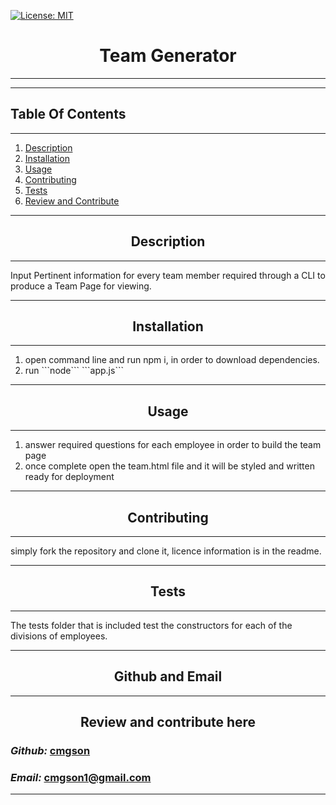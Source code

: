 [![License: MIT](https://img.shields.io/badge/License-MIT-yellow.svg)](https://opensource.org/licenses/MIT)
   


# <div align='center'> **Team Generator** </div>

--- 

--- 

## **Table Of Contents** 

---

1. [Description](#description)
2. [Installation](#installation)
3. [Usage](#usage)
4. [Contributing](#contributing)
5. [Tests](#tests)
6. [Review and Contribute](#github)
--- 


## <div align ='center'> <a name="description"></a> **Description** </div> 

--- 

Input Pertinent information for every team member required through a CLI to produce a Team Page for viewing.

--- 
 
## <div align ='center'> <a name="installation"></a> **Installation** </div>
--- 
 
<ol><li>open command line and run npm i, in order to download dependencies.</li><li>run ```node``` ```app.js```</li></ol>

--- 

## <div align ='center'> <a name="usage"></a> **Usage** </div>

--- 

<ol><li>answer required questions for each employee in order to build the team page</li><li>once complete open the team.html file and it will be styled and written ready for deployment</li></ol>

--- 

## <div align ='center'> <a name="contributing"></a> **Contributing** </div>

--- 

simply fork the repository and clone it, licence information is in the readme.

--- 

## <div align ='center'> <a name="tests"></a> **Tests** </div>

--- 

The tests folder that is included test the constructors for each of the divisions of employees.

--- 

## <div align ='center'> <a name="github"></a> **Github and Email** </div>

--- 

## <div align ='center'> **Review and contribute here**</div>

### _Github:_ [cmgson](https://github.com/cmgson)



### _Email:_ cmgson1@gmail.com

--- 
